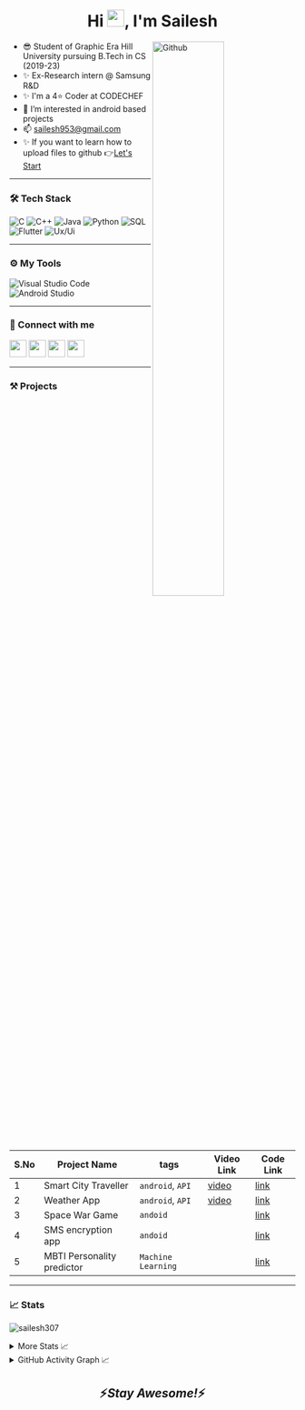 <h1 align="center">Hi <img src="https://raw.githubusercontent.com/MartinHeinz/MartinHeinz/master/wave.gif" width="30px">, I'm Sailesh</h1>


<img width="50%" align="right" alt="Github" src="https://raw.githubusercontent.com/onimur/.github/master/.resources/git-header.svg" />


- 😎 Student of Graphic Era Hill University pursuing B.Tech in CS (2019-23)
- ✨ Ex-Research intern @ Samsung R&D
- ✨ I'm a 4⭐ Coder at CODECHEF
- 👀 I’m interested in android based projects
- 📫 sailesh953@gmail.com
- ✨ If you want to learn how to upload files to github 👉[Let's Start](https://github.com/sailesh307/GitHubTutorial)


---

<!-- TECH STACK -->

### 🛠 Tech Stack 

<p>
  <img alt="C" src="https://img.shields.io/badge/-C-05122A?style=flat&amp;logo=C&amp;logoColor=A8B9CC" style="max-width:100%;">
  <img alt="C++" src="https://img.shields.io/badge/-C++-05122A?style=flat&amp;logo=C%2B%2B&amp;logoColor=00599C" style="max-width:100%;">
  <img alt="Java" src="https://img.shields.io/badge/-Java-05122A?style=flat&amp;logo=Java&amp;logoColor=FFA518" style="max-width:100%;">
  <img alt="Python" src="https://img.shields.io/badge/-Python-05122A?style=flat&amp;logo=python" style="max-width:100%;">
  <img alt="SQL" src="https://img.shields.io/badge/-Sql-05122A?style=flat&amp;logo=Oracle" style="max-width:100%;">
</br>
  <!-- <img alt="HTML" src="https://img.shields.io/badge/-HTML-05122A?style=flat&amp;logo=HTML5" style="max-width:100%;">
  <img alt="CSS" src="https://img.shields.io/badge/-CSS-05122A?style=flat&amp;logo=CSS3&amp;logoColor=1572B6" style="max-width:100%;"> -->
  <img alt="Flutter" src="https://img.shields.io/badge/-Flutter-05122A?style=flat&amp;logo=Flutter" style="max-width:100%;">
  <!-- <img alt="Git" src="https://img.shields.io/badge/-Git-05122A?style=flat&amp;logo=git" style="max-width:100%;">
  <img alt="GitHub" src="https://img.shields.io/badge/-GitHub-05122A?style=flat&amp;logo=github" style="max-width:100%;"> -->
  <img alt="Ux/Ui" src="https://img.shields.io/badge/-UX/Ui-05122A?style=flat&amp;logo=AdobeXd" style="max-width:100%;">
</p>

---

### ⚙️ My Tools 

<p>
  <img alt="Visual Studio Code" src="https://img.shields.io/badge/-Visual%20Studio%20Code-05122A?style=flat&amp;logo=visual-studio-code&amp;logoColor=007ACC">
  <img alt="Android Studio" src="https://img.shields.io/badge/Android%20Studio-05122A.svg?&amp;logo=android-studio">
</p>

---

<!-- Connect with Me -->
### 🤝 Connect with me 

   <a href="https://www.linkedin.com/in/sailesh307/"><img src="https://user-images.githubusercontent.com/57597700/115221409-434f5080-a127-11eb-8605-0de27d8ee0e7.png" width=30></a>
   <a href="https://www.instagram.com/sailesh307/"><img src="https://user-images.githubusercontent.com/57597700/115221558-6ed23b00-a127-11eb-90cf-c330432b48e3.png" width=30></a>
   <a href="https://github.com/sailesh307"><img src="https://user-images.githubusercontent.com/57597700/115221750-9e814300-a127-11eb-87ad-9829817b7a36.png" width=30></a>
   <a href="mailto: sailesh953@gmail.com"><img src="https://user-images.githubusercontent.com/57597700/115959649-e559a900-a52a-11eb-9cf5-3659573b814b.png" width=30></a>

---

### ⚒️ Projects

| S.No | Project Name | tags | Video Link |Code Link |
| ---  | ------------ | ---- | --- |--- |
| 1    | Smart City Traveller | `android`, `API` | [video](https://youtu.be/a3OAVr1kiqc) |[link](https://github.com/sailesh307/Smart-City-Traveller)
| 2    | Weather App          | `android`, `API` | [video](https://youtu.be/alD0hfXQEm4) |[link](https://github.com/sailesh307/Weather-App)
| 3    | Space War Game       | `andoid` ||[link](https://github.com/sailesh307/space-war-game)
| 4    | SMS encryption app   | `andoid` ||[link](https://github.com/sailesh307/sms-encryption-app)
| 5    | MBTI Personality predictor | `Machine Learning` ||[link](https://github.com/sailesh307/Personality-Prediction-Using-MBTI)



<!-- Stats -->

---
### 📈 Stats

<p align="left"> <img src="https://komarev.com/ghpvc/?username=sailesh307&label=Profile%20views&color=0e75b6&style=flat" alt="sailesh307" /> </p>

<details>
  <summary>More Stats 📈</summary>
  <p align="left">
  <img width="49%" src = "https://github-readme-streak-stats.herokuapp.com/?user=sailesh307&theme=default&align=center" alt = "Streeks">
  <img width="49%" src = "https://github-readme-stats.vercel.app/api?username=sailesh307&show_icons=true" alt = "Sailesh Kumar's GitHub stats">
    
  </p>
<p align="center">
  <img src="https://github-readme-stats.vercel.app/api/top-langs?username=sailesh307&hide=jupyter notebook&show_icons=true&locale=en&layout=compact" alt="sailesh307" />
</p>
</details>


<!-- Activity Graph -->

<details>
  <summary>GitHub Activity Graph 📈</summary>
<p>
     
  ![Sailesh's github activity graph](https://activity-graph.herokuapp.com/graph?username=sailesh307&theme=default)
     
</p>
</details>

<h2 align='center'>⚡️<i>Stay Awesome!</i>⚡️</h2>

<!---
sailesh307/sailesh307 is a ✨ special ✨ repository because its `README.md` (this file) appears on your GitHub profile.
You can click the Preview link to take a look at your changes.
--->
